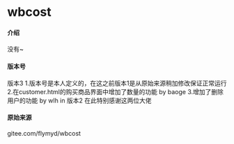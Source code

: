 # wbcost

#### 介绍
没有~

#### 版本号
版本3
1.版本号是本人定义的，在这之前版本1是从原始来源稍加修改保证正常运行
2.在customer.html的购买商品界面中增加了数量的功能 by baoge
3.增加了删除用户的功能 by wlh in 版本2
在此特别感谢这两位大佬

#### 原始来源
gitee.com/flymyd/wbcost